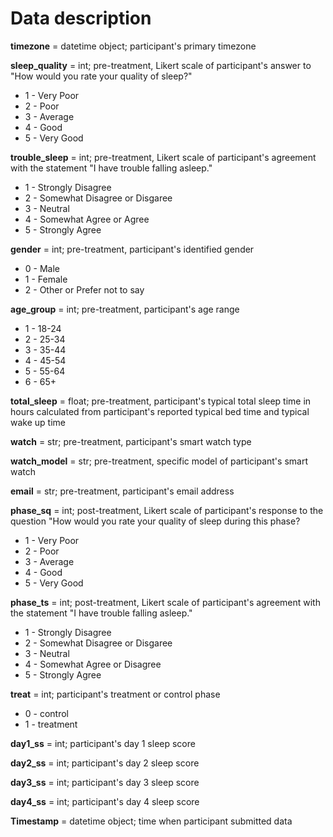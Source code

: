 # Data description

**timezone** = datetime object; participant's primary timezone

**sleep_quality** = int; pre-treatment, Likert scale of participant's answer to "How would you rate your quality of sleep?"

-   1 - Very Poor
-   2 - Poor
-   3 - Average
-   4 - Good
-   5 - Very Good

**trouble_sleep** = int; pre-treatment, Likert scale of participant's agreement with the statement "I have trouble falling asleep."

-   1 - Strongly Disagree
-   2 - Somewhat Disagree or Disgaree
-   3 - Neutral
-   4 - Somewhat Agree or Agree
-   5 - Strongly Agree

**gender** = int; pre-treatment, participant's identified gender

-   0 - Male
-   1 - Female
-   2 - Other or Prefer not to say

**age_group** = int; pre-treatment, participant's age range

-   1 - 18-24
-   2 - 25-34
-   3 - 35-44
-   4 - 45-54
-   5 - 55-64
-   6 - 65+

**total_sleep** = float; pre-treatment, participant's typical total sleep time in hours calculated from participant's reported typical bed time and typical wake up time

**watch** = str; pre-treatment, participant's smart watch type

**watch_model** = str; pre-treatment, specific model of participant's smart watch

**email** = str; pre-treatment, participant's email address

**phase_sq** = int; post-treatment, Likert scale of participant's response to the question "How would you rate your quality of sleep during this phase?

-   1 - Very Poor
-   2 - Poor
-   3 - Average
-   4 - Good
-   5 - Very Good

**phase_ts** = int; post-treatment, Likert scale of participant's agreement with the statement "I have trouble falling asleep."

-   1 - Strongly Disagree
-   2 - Somewhat Disagree or Disgaree
-   3 - Neutral
-   4 - Somewhat Agree or Disagree
-   5 - Strongly Agree

**treat** = int; participant's treatment or control phase

-   0 - control
-   1 - treatment

**day1_ss** = int; participant's day 1 sleep score

**day2_ss** = int; participant's day 2 sleep score

**day3_ss** = int; participant's day 3 sleep score

**day4_ss** = int; participant's day 4 sleep score

**Timestamp** = datetime object; time when participant submitted data
